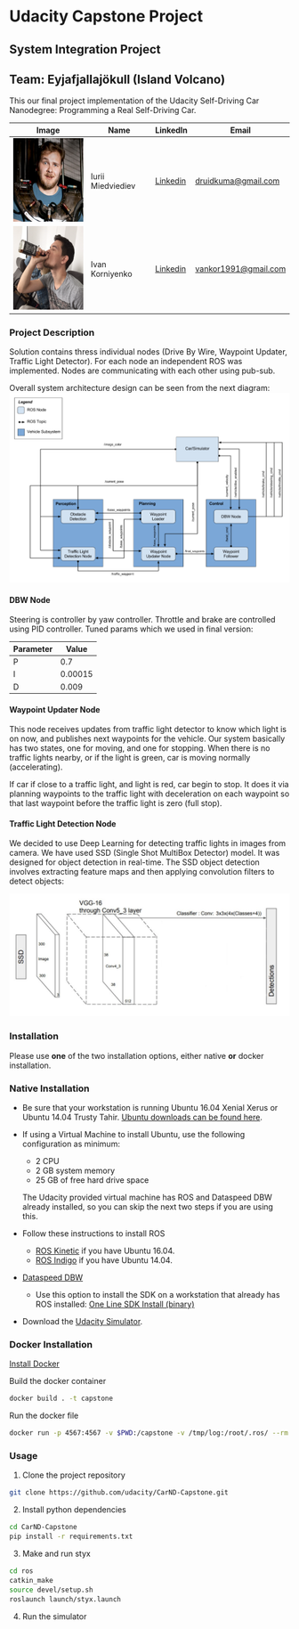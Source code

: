 # Udacity Capstone Project
## System Integration Project

## Team: Eyjafjallajökull (Island Volcano)

This our final project implementation of the Udacity Self-Driving Car Nanodegree: Programming a Real Self-Driving Car.

|     Image              |     Name      |  LinkedIn    |     Email   |
|------------------------|---------------|----------------|---------------|
| <img src="./imgs/iurii_miedviediev.png" alt="Iurii Miedviediev" width="150" height="150"> | Iurii Miedviediev | [Linkedin](https://www.linkedin.com/in/druidkuma) | <druidkuma@gmail.com> |
| <img src="./imgs/ivan_korniyenko.png" alt="Ivan Korniyenko" width="150" height="150"> | Ivan Korniyenko | [Linkedin](https://www.linkedin.com/in/ivan-korniyenko-27741b66) | <vankor1991@gmail.com> |

### Project Description
Solution contains thress individual nodes (Drive By Wire, Waypoint Updater, Traffic Light Detector). For each node an independent ROS was implemented. Nodes are communicating with each other using pub-sub.

Overall system architecture design can be seen from the next  diagram:
 ![Architecture](./imgs/architecture.png)
 
#### DBW Node
Steering is controller by yaw controller. Throttle and brake are controlled using PID controller. Tuned params which we used in final version:

| Parameter | Value  |
|-----------|--------|
| P | 0.7    |
| I | 0.00015 |
| D | 0.009   |

#### Waypoint Updater Node
This node receives updates from traffic light detector to know which light is on now, and publishes next waypoints for the vehicle.
Our system basically has two states, one for moving, and one for stopping. When there is no traffic lights nearby, or if the light is green, car is moving normally (accelerating).

If car if close to a traffic light, and light is red, car begin to stop. It does it via planning waypoints to the traffic light with deceleration on each waypoint so that last waypoint before the traffic light is zero (full stop).


#### Traffic Light Detection Node
We decided to use Deep Learning for detecting traffic lights in images from camera.
We have used SSD (Single Shot MultiBox Detector) model. It was designed for object detection in real-time.
The SSD object detection involves extracting feature maps and then applying convolution filters to detect objects:

![SSD Model](./imgs/ssd_model.png)

### Installation

Please use **one** of the two installation options, either native **or** docker installation.

### Native Installation

* Be sure that your workstation is running Ubuntu 16.04 Xenial Xerus or Ubuntu 14.04 Trusty Tahir. [Ubuntu downloads can be found here](https://www.ubuntu.com/download/desktop).
* If using a Virtual Machine to install Ubuntu, use the following configuration as minimum:
  * 2 CPU
  * 2 GB system memory
  * 25 GB of free hard drive space

  The Udacity provided virtual machine has ROS and Dataspeed DBW already installed, so you can skip the next two steps if you are using this.

* Follow these instructions to install ROS
  * [ROS Kinetic](http://wiki.ros.org/kinetic/Installation/Ubuntu) if you have Ubuntu 16.04.
  * [ROS Indigo](http://wiki.ros.org/indigo/Installation/Ubuntu) if you have Ubuntu 14.04.
* [Dataspeed DBW](https://bitbucket.org/DataspeedInc/dbw_mkz_ros)
  * Use this option to install the SDK on a workstation that already has ROS installed: [One Line SDK Install (binary)](https://bitbucket.org/DataspeedInc/dbw_mkz_ros/src/81e63fcc335d7b64139d7482017d6a97b405e250/ROS_SETUP.md?fileviewer=file-view-default)
* Download the [Udacity Simulator](https://github.com/udacity/CarND-Capstone/releases).

### Docker Installation
[Install Docker](https://docs.docker.com/engine/installation/)

Build the docker container
```bash
docker build . -t capstone
```

Run the docker file
```bash
docker run -p 4567:4567 -v $PWD:/capstone -v /tmp/log:/root/.ros/ --rm -it capstone
```

### Usage

1. Clone the project repository
```bash
git clone https://github.com/udacity/CarND-Capstone.git
```

2. Install python dependencies
```bash
cd CarND-Capstone
pip install -r requirements.txt
```
3. Make and run styx
```bash
cd ros
catkin_make
source devel/setup.sh
roslaunch launch/styx.launch
```
4. Run the simulator

